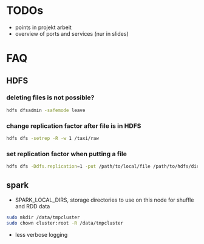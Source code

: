 # TODOs

- points in projekt arbeit
- overview of ports and services (nur in slides)





# FAQ

## HDFS

### deleting files is not possible?

```bash
hdfs dfsadmin -safemode leave
```

### change replication factor after file is in HDFS

```bash
hdfs dfs -setrep -R -w 1 /taxi/raw
```

### set replication factor when putting a file

```bash
hdfs dfs -Ddfs.replication=1 -put /path/to/local/file /path/to/hdfs/dir
```

## spark

- SPARK_LOCAL_DIRS, storage directories to use on this node for shuffle and RDD data

```bash
sudo mkdir /data/tmpcluster
sudo chown cluster:root -R /data/tmpcluster
```

- less verbose logging
